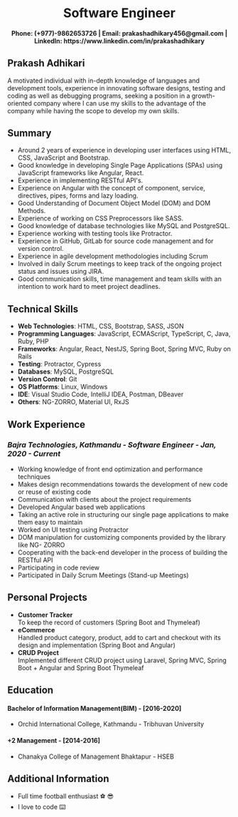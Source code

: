 <h1 align="center">Software Engineer</h1>
<h4 align="center">Phone: (+977)-9862653726 | Email: prakashadhikary456@gmail.com | LinkedIn: https://www.linkedin.com/in/prakashadhikary</h4>

## Prakash Adhikari

A motivated individual with in-depth knowledge of languages and development tools, experience in innovating
software designs, testing and coding as well as debugging programs, seeking a position in a growth-oriented
company where I can use my skills to the advantage of the company while having the scope to develop my own
skills.

## Summary

* Around 2 years of experience in developing user interfaces using HTML, CSS, JavaScript and Bootstrap.
* Good knowledge in developing Single Page Applications (SPAs) using JavaScript frameworks like Angular, React.
* Experience in implementing RESTful API's.
* Experience on Angular with the concept of component, service, directives, pipes, forms and lazy loading.
* Good Understanding of Document Object Model (DOM) and DOM Methods.
* Experience of working on CSS Preprocessors like SASS.
* Good knowledge of database technologies like MySQL and PostgreSQL.
* Experience working with testing tools like Protractor.
* Experience in GitHub, GitLab for source code management and for version control.
* Experience in agile development methodologies including Scrum
* Involved in daily Scrum meetings to keep track of the ongoing project status and issues using JIRA.
* Good communication skills, time management and team skills with an intention to work hard to meet project deadlines.

## Technical Skills

* **Web Technologies**: HTML, CSS, Bootstrap, SASS, JSON
* **Programming Languages**: JavaScript, ECMAScript, TypeScript, C, Java, Ruby, PHP
* **Frameworks**: Angular, React, NestJS, Spring Boot, Spring MVC, Ruby on Rails
* **Testing**: Protractor, Cypress
* **Databases**: MySQL, PostgreSQL
* **Version Control**: Git
* **OS Platforms**: Linux, Windows
* **IDE**: Visual Studio Code, IntelliJ IDEA, Postman, DBeaver
* **Others**: NG-ZORRO, Material UI, RxJS

## Work Experience

### *Bajra Technologies, Kathmandu - Software Engineer - Jan, 2020 - Current*
* Working knowledge of front end optimization and performance techniques
* Makes design recommendations towards the development of new code or reuse of existing code
* Communication with clients about the project requirements
* Developed Angular based web applications
* Taking an active role in structuring our single page applications to make them easy to maintain
* Worked on UI testing using Protractor
* DOM manipulation for customizing components provided by the library like NG- ZORRO
* Cooperating with the back-end developer in the process of building the RESTful API
* Participating in code review
* Participated in Daily Scrum Meetings (Stand-up Meetings)

## Personal Projects
* **Customer Tracker** <br />To keep the record of customers (Spring Boot and Thymeleaf)
* **eCommerce** <br />
Handled product category, product, add to cart and checkout with its design and implementation (Spring Boot and Angular)
* **CRUD Project** <br />
Implemented different CRUD project using Laravel, Spring MVC, Spring Boot + Angular and Spring Boot Thymeleaf

## Education
#### Bachelor of Information Management(BIM) - [2016-2020]
* Orchid International College, Kathmandu - Tribhuvan University
#### +2 Management - [2014-2016]
* Chanakya College of Management Bhaktapur - HSEB

## Additional Information
* Full time football enthusiast :soccer: :sunglasses: 
* I love to code :keyboard:
